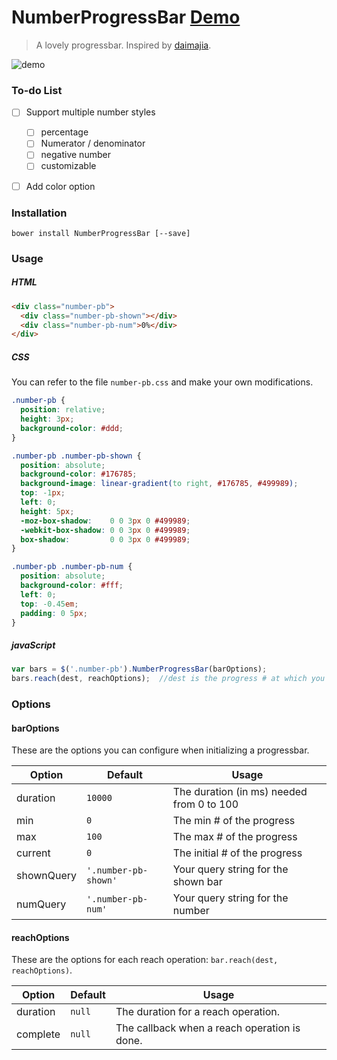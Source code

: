 NumberProgressBar [Demo](http://kalasoo.github.io/NumberProgressBar/)
=====================================================================

> A lovely progressbar. Inspired by [daimajia](https://github.com/daimajia/NumberProgressBar).

![demo](http://imageshack.com/a/img838/9281/urq.gif)

### To-do List

- [ ] Support multiple number styles
  - [ ] percentage
  - [ ] Numerator / denominator
  - [ ] negative number
  - [ ] customizable
- [ ] Add color option


### Installation

```
bower install NumberProgressBar [--save]
```

### Usage

##### HTML
```HTML
<div class="number-pb">
  <div class="number-pb-shown"></div>
  <div class="number-pb-num">0%</div>
</div>
```

##### CSS
You can refer to the file `number-pb.css` and make your own modifications.

```CSS
.number-pb {
  position: relative;
  height: 3px;
  background-color: #ddd;
}

.number-pb .number-pb-shown {
  position: absolute;
  background-color: #176785;
  background-image: linear-gradient(to right, #176785, #499989);
  top: -1px;
  left: 0;
  height: 5px;
  -moz-box-shadow:    0 0 3px 0 #499989;
  -webkit-box-shadow: 0 0 3px 0 #499989;
  box-shadow:         0 0 3px 0 #499989;
}

.number-pb .number-pb-num {
  position: absolute;
  background-color: #fff;
  left: 0;
  top: -0.45em;
  padding: 0 5px; 
}
```

##### javaScript

```javascript
var bars = $('.number-pb').NumberProgressBar(barOptions);
bars.reach(dest, reachOptions);  //dest is the progress # at which you want to reach
```


### Options

#### barOptions

These are the options you can configure when initializing a progressbar.

| Option        | Default              | Usage                                     |
| ------------- | -------------------- | ----------------------------------------- |
| duration      | `10000`              | The duration (in ms) needed from 0 to 100 |
| min           | `0`                  | The min # of the progress                 |
| max           | `100`                | The max # of the progress                 |
| current       | `0`                  | The initial # of the progress             |
| shownQuery    | `'.number-pb-shown'` | Your query string for the shown bar       |
| numQuery      | `'.number-pb-num'`   | Your query string for the number          |

#### reachOptions

These are the options for each reach operation: `bar.reach(dest, reachOptions)`.

| Option        | Default              | Usage                                       |
| ------------- | -------------------- | ------------------------------------------- |
| duration      | `null`               | The duration for a reach operation.         |
| complete      | `null`               | The callback when a reach operation is done.|
